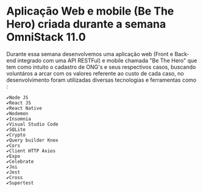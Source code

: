 # Aplicação Web e mobile (Be The Hero) criada durante a semana OmniStack 11.0

Durante essa semana desenvolvemos uma aplicação web (Front e Back-end integrado com uma API RESTFul) e mobile chamada "Be The Hero" que tem como intuito o cadastro de ONG's e seus respectivos casos, buscando voluntáros a arcar com os valores referente ao custo de cada caso, no desenvolvimento foram utilizadas diversas tecnologias e ferramentas como : 

	✔Node JS
	✔React JS
	✔React Native
	✔Nodemon 
	✔Insomnia
	✔Visual Studio Code
	✔SQLite
	✔Crypto
	✔Query builder Knex
	✔Cors
	✔Client HTTP Axios
	✔Expo
	✔Celebrate
	✔Joi
	✔Jest
	✔Cross
	✔Supertest
